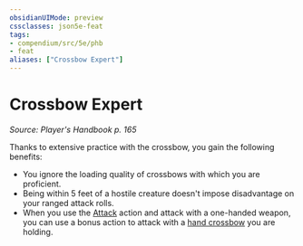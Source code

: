 ```yaml
---
obsidianUIMode: preview
cssclasses: json5e-feat
tags:
- compendium/src/5e/phb
- feat
aliases: ["Crossbow Expert"]
---
```

# Crossbow Expert
*Source: Player's Handbook p. 165*  

Thanks to extensive practice with the crossbow, you gain the following benefits:

- You ignore the loading quality of crossbows with which you are proficient.  
- Being within 5 feet of a hostile creature doesn't impose disadvantage on your ranged attack rolls.  
- When you use the [Attack](4-Resources/Compendium/rules/actions.md#Attack) action and attack with a one-handed weapon, you can use a bonus action to attack with a [hand crossbow](4-Resources/Compendium/items/hand-crossbow.md) you are holding.